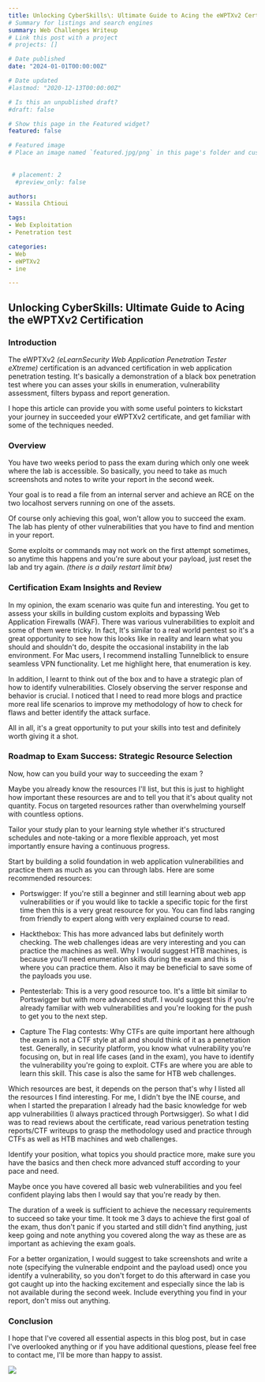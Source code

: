 ```yaml
---
title: Unlocking CyberSkills\: Ultimate Guide to Acing the eWPTXv2 Certification
# Summary for listings and search engines
summary: Web Challenges Writeup 
# Link this post with a project
# projects: []

# Date published
date: "2024-01-01T00:00:00Z"

# Date updated
#lastmod: "2020-12-13T00:00:00Z"

# Is this an unpublished draft?
#draft: false

# Show this page in the Featured widget?
featured: false

# Featured image
# Place an image named `featured.jpg/png` in this page's folder and customize its options here.
 
 
 # placement: 2
  #preview_only: false

authors:
- Wassila Chtioui

tags:
- Web Exploitation
- Penetration test

categories:
- Web
- eWPTXv2
- ine

---
```


## Unlocking CyberSkills: Ultimate Guide to Acing the eWPTXv2 Certification
### Introduction

The eWPTXv2 *(eLearnSecurity Web Application Penetration Tester eXtreme)* certification is an advanced certification in web application 
penetration testing. It's basically a demonstration of a black box penetration test where you can asses your skills in enumeration,
vulnerability assessment, filters bypass and report generation.

I hope this article can provide you with some useful pointers to kickstart your journey in succeeded your eWPTXv2 certificate, and get familiar with some of the techniques needed.

### Overview
You have two weeks period to pass the exam during which only one week where the lab is accessible. So basically, you need to take as much screenshots and notes to write your report in the second week. 

Your goal is to read a file from an internal server and achieve an RCE on the two localhost servers running on one of the assets. 

Of course only achieving this goal, won't allow you to succeed the exam. The lab has plenty of other vulnerabilities that you have to find and mention in your report. 

Some exploits or commands may not work on the first attempt sometimes, so anytime this happens and you're sure about your payload, just reset the lab and try again. *(there is a daily restart limit btw)*


### Certification Exam Insights and Review

In my opinion, the exam scenario was quite fun and interesting. You get to assess your skills in building custom exploits and bypassing Web Application Firewalls (WAF). There was various vulnerabilities to exploit and some of them were tricky. In fact, It's similar to a real world pentest so it's a great opportunity to see how this looks like in reality and learn what you should and shouldn't do, despite the occasional instability in the lab environment. For Mac users, I recommend installing Tunnelblick to ensure seamless VPN functionality. Let me highlight here, that enumeration is key.

In addition, I learnt to think out of the box and to have a strategic plan of how to identify vulnerabilities. Closely observing the server response and behavior is crucial. I noticed that I need to read more blogs and practice more real life scenarios to improve my methodology of how to check for flaws and better identify the attack surface. 

All in all, it's a great opportunity to put your skills into test and definitely worth giving it a shot. 


### Roadmap to Exam Success: Strategic Resource Selection

Now, how can you build your way to succeeding the exam ? 

Maybe you already know the resources I'll list, but this is just to highlight how important these resources are and to tell you that it's about quality not quantity. Focus on targeted resources rather than overwhelming yourself with countless options.

Tailor your study plan to your learning style whether it's structured schedules and note-taking or a more flexible approach, yet most importantly ensure having a continuous progress.

Start by building a solid foundation in web application vulnerabilities and practice them as much as you can through labs. Here are some recommended resources:

* Portswigger:  If you're still a beginner and still learning about web app vulnerabilities or if you would like to tackle a specific topic for the first time then this is a very great resource for you. You can find labs ranging from friendly to expert along with very explained course to read. 

* Hackthebox: This has more advanced labs but definitely worth checking. The web challenges ideas are very interesting and you can practice the machines as well. Why I would suggest HTB machines, is because you'll need enumeration skills during the exam and this is where you can practice them. Also it may be beneficial to save some of the payloads you use.

* Pentesterlab: This is a very good resource too. It's a little bit similar to Portswigger but with more advanced stuff. I would suggest this if you're already familiar with web vulnerabilities and you're looking for the push to get you to the next step. 

* Capture The Flag contests: Why CTFs are quite important here although the exam is not a CTF style at all and should think of it as a penetration test. Generally, in security platform, you know what vulnerability you're focusing on, but in real life cases (and in the exam), you have to identify the vulnerability you're going to exploit. CTFs are where you are able to learn this skill. This case is also the same for HTB web challenges. 

Which resources are best, it depends on the person that's why I listed all the resources I find interesting. For me, I didn't bye the INE course, and when I started the preparation I already had the basic knowledge for web app vulnerabilities (I always practiced through Portwsigger). So what I did was to read reviews about the certificate, read various penetration testing reports/CTF writeups to grasp the methodology used and practice through CTFs as well as HTB machines and web challenges. 

Identify your position, what topics you should practice more, make sure you have the basics and then check more advanced stuff according to your pace and need. 

Maybe once you have covered all basic web vulnerabilities and you feel confident playing labs then I would say that you're ready by then. 

The duration of a week is sufficient to achieve the necessary requirements to succeed so take your time. It took me 3 days to achieve the first goal of the exam, thus don't panic if you started and still didn't find anything, just keep going and note anything you covered along the way as these are as important as achieving the exam goals.

For a better organization, I would suggest to take screenshots and write a note (specifying the vulnerable endpoint and the payload used) once you identify a vulnerability, so you don't forget to do this afterward in case you got caught up into the hacking excitement and especially since the lab is not available during the second week. Include everything you find in your report, don't miss out anything. 


### Conclusion
I hope that I've covered all essential aspects in this blog post, but in case I've overlooked anything or if you have additional questions, please feel free to contact me, I'll be more than happy to assist.


![](https://i.imgur.com/5zxZRAC.png)


